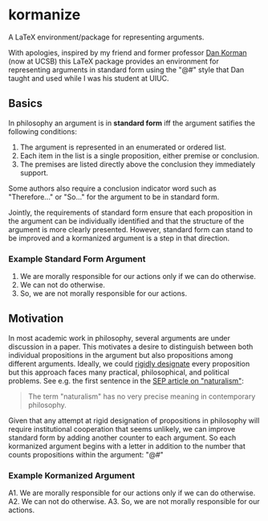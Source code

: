 # kormanize

A LaTeX environment/package for representing arguments.

With apologies, inspired by my friend and former professor [Dan Korman][1] (now at UCSB) this LaTeX package provides an environment for representing arguments in standard form using the "@#" style that Dan taught and used while I was his student at UIUC.

## Basics

In philosophy an argument is in __standard form__ iff the argument satifies the following conditions:

1. The argument is represented in an enumerated or ordered list.
2. Each item in the list is a single proposition, either premise or conclusion.
3. The premises are listed directly above the conclusion they immediately support.

Some authors also require a conclusion indicator word such as "Therefore..." or "So..." for the argument to be in standard form.

Jointly, the requirements of standard form ensure that each proposition in the argument can be individually identified and that the structure of the argument is more clearly presented. However, standard form can stand to be improved and a kormanized argument is a step in that direction.

### Example Standard Form Argument

1. We are morally responsible for our actions only if we can do otherwise.
2. We can not do otherwise.
3. So, we are not morally responsible for our actions.

## Motivation

In most academic work in philosophy, several arguments are under discussion in a paper. This motivates a desire to distinguish between both individual propositions in the argument but also propositions among different arguments. Ideally, we could [rigidly designate][2] every proposition but this approach faces many practical, philosophical, and political problems. See e.g. the first sentence in the [SEP article on "naturalism"][3]:

> The term "naturalism" has no very precise meaning in contemporary philosophy.

Given that any attempt at rigid designation of propositions in philosophy will require institutional cooperation that seems unlikely, we can improve standard form by adding another counter to each argument. So each kormanized argument begins with a letter in addition to the number that counts propositions within the argument: "@#"

### Example Kormanized Argument

A1. We are morally responsible for our actions only if we can do otherwise.
A2. We can not do otherwise.
A3. So, we are not morally responsible for our actions.

[1]: http://www.philosophy.ucsb.edu/faculty/korman/
[2]: https://plato.stanford.edu/entries/rigid-designators
[3]: https://plato.stanford.edu/entries/naturalism/
